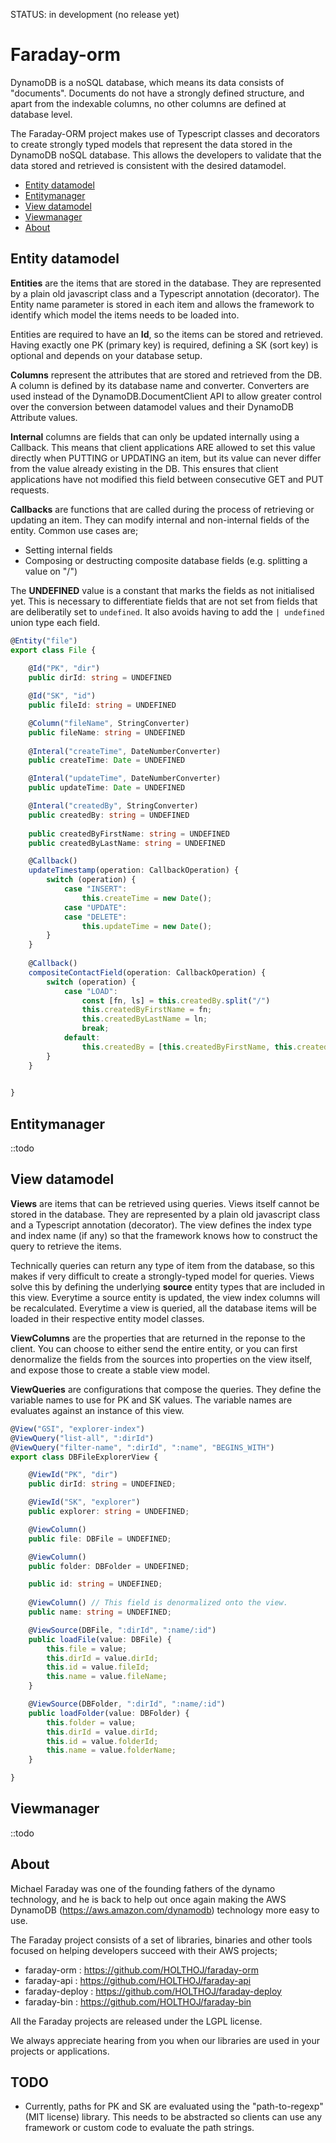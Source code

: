 STATUS: in development (no release yet)

# Faraday-orm
DynamoDB is a noSQL database, which means its data consists of "documents". 
Documents do not have a strongly defined structure, and apart from the indexable columns, 
no other columns are defined at database level.

The Faraday-ORM project makes use of Typescript classes and decorators to create strongly typed models 
that represent the data stored in the DynamoDB noSQL database. 
This allows the developers to validate that the data stored and retrieved is consistent with the desired datamodel.

* [Entity datamodel](#entity-datamodel)
* [Entitymanager](#entitymanager)
* [View datamodel](#view-datamodel)
* [Viewmanager](#viewmanager)
* [About](#about)

## Entity datamodel
**Entities** are the items that are stored in the database. 
They are represented by a plain old javascript class and a Typescript annotation (decorator).
The Entity name parameter is stored in each item and allows the framework 
to identify which model the items needs to be loaded into.

Entities are required to have an **Id**, so the items can be stored and retrieved.
Having exactly one PK (primary key) is required, defining a SK (sort key) is optional and depends on your database setup.

**Columns** represent the attributes that are stored and retrieved from the DB. 
A column is defined by its database name and converter. 
Converters are used instead of the DynamoDB.DocumentClient API to allow greater control over 
the conversion between datamodel values and their DynamoDB Attribute values.

**Internal** columns are fields that can only be updated internally using a Callback.
This means that client applications ARE allowed to set this value directly when PUTTING or UPDATING an item,
but its value can never differ from the value already existing in the DB. 
This ensures that client applications have not modified this field between consecutive GET and PUT requests.

**Callbacks** are functions that are called during the process of retrieving or updating an item.
They can modify internal and non-internal fields of the entity. Common use cases are;
- Setting internal fields
- Composing or destructing composite database fields (e.g. splitting a value on "/") 

The **UNDEFINED** value is a constant that marks the fields as not initialised yet. 
This is necessary to differentiate fields that are not set from fields that are deliberatily set to `undefined`.
It also avoids having to add the `| undefined` union type each field. 

```typescript
@Entity("file")
export class File {
    
    @Id("PK", "dir")
    public dirId: string = UNDEFINED    

    @Id("SK", "id")
    public fileId: string = UNDEFINED

    @Column("fileName", StringConverter)
    public fileName: string = UNDEFINED
    
    @Interal("createTime", DateNumberConverter)
    public createTime: Date = UNDEFINED

    @Interal("updateTime", DateNumberConverter)
    public updateTime: Date = UNDEFINED

    @Interal("createdBy", StringConverter)
    public createdBy: string = UNDEFINED
    
    public createdByFirstName: string = UNDEFINED
    public createdByLastName: string = UNDEFINED

    @Callback()
    updateTimestamp(operation: CallbackOperation) {
        switch (operation) {
            case "INSERT":
                this.createTime = new Date();
            case "UPDATE":
            case "DELETE":
                this.updateTime = new Date();
        }
    }
    
    @Callback()
    compositeContactField(operation: CallbackOperation) {
        switch (operation) {
            case "LOAD":
                const [fn, ls] = this.createdBy.split("/")
                this.createdByFirstName = fn;
                this.createdByLastName = ln;
                break;
            default:
                this.createdBy = [this.createdByFirstName, this.createdByLastName].join("/")
        }
    }   
  

}
``` 

## Entitymanager
::todo

## View datamodel
**Views** are items that can be retrieved using queries. Views itself cannot be stored in the database.
They are represented by a plain old javascript class and a Typescript annotation (decorator).
The view defines the index type and index name (if any) so that the framework knows 
how to construct the query to retrieve the items.

Technically queries can return any type of item from the database, so this makes if very difficult to create a strongly-typed model for queries.
Views solve this by defining the underlying **source** entity types that are included in this view.
Everytime a source entity is updated, the view index columns will be recalculated.
Everytime a view is queried, all the database items will be loaded in their respective entity model classes.  

**ViewColumns** are the properties that are returned in the reponse to the client.
You can choose to either send the entire entity, or you can first denormalize the fields from the sources 
into properties on the view itself, and expose those to create a stable view model. 

**ViewQueries** are configurations that compose the queries. 
They define the variable names to use for PK and SK values.
The variable names are evaluates against an instance of this view.

```typescript
@View("GSI", "explorer-index")
@ViewQuery("list-all", ":dirId")
@ViewQuery("filter-name", ":dirId", ":name", "BEGINS_WITH")
export class DBFileExplorerView {

    @ViewId("PK", "dir")
    public dirId: string = UNDEFINED;

    @ViewId("SK", "explorer")
    public explorer: string = UNDEFINED;

    @ViewColumn()
    public file: DBFile = UNDEFINED;

    @ViewColumn()
    public folder: DBFolder = UNDEFINED;

    public id: string = UNDEFINED;
    
    @ViewColumn() // This field is denormalized onto the view.
    public name: string = UNDEFINED;

    @ViewSource(DBFile, ":dirId", ":name/:id")
    public loadFile(value: DBFile) {
        this.file = value;
        this.dirId = value.dirId;
        this.id = value.fileId;
        this.name = value.fileName;
    }

    @ViewSource(DBFolder, ":dirId", ":name/:id")
    public loadFolder(value: DBFolder) {
        this.folder = value;
        this.dirId = value.dirId;
        this.id = value.folderId;
        this.name = value.folderName;
    }

}
```

## Viewmanager
::todo

## About
Michael Faraday was one of the founding fathers of the dynamo technology, 
and he is back to help out once again making the AWS DynamoDB (https://aws.amazon.com/dynamodb) technology more easy to use.

The Faraday project consists of a set of libraries, binaries and other tools focused
on helping developers succeed with their AWS projects;
* faraday-orm : https://github.com/HOLTHOJ/faraday-orm
* faraday-api : https://github.com/HOLTHOJ/faraday-api
* faraday-deploy : https://github.com/HOLTHOJ/faraday-deploy
* faraday-bin : https://github.com/HOLTHOJ/faraday-bin

All the Faraday projects are released under the LGPL license.

We always appreciate hearing from you when our libraries are used in your projects or applications. 


## TODO

* Currently, paths for PK and SK are evaluated using the "path-to-regexp" (MIT license) library. 
This needs to be abstracted so clients can use any framework or custom code to evaluate the path strings.
